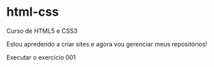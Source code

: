 # html-css
 Curso de HTML5 e CSS3

Estou apredendo a criar sites e agora vou gerenciar meus repositórios!

<a herf="https://felipemagomes.github.io/html-css/exercicios/ex001/">Executar o exercício 001</a>